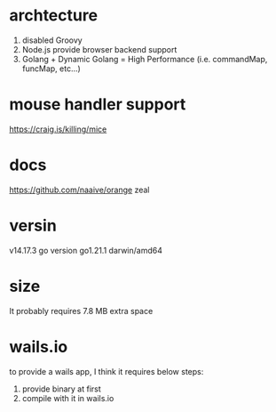 # archtecture
1. disabled Groovy 
2. Node.js provide browser backend support
3. Golang + Dynamic Golang = High Performance (i.e. commandMap, funcMap, etc...)

# mouse handler support
https://craig.is/killing/mice

# docs
https://github.com/naaive/orange
zeal

# versin
v14.17.3
go version go1.21.1 darwin/amd64

# size
It probably requires 7.8 MB extra space


# wails.io
to provide a wails app, I think it requires below steps:
1. provide binary at first
2. compile with it in wails.io
